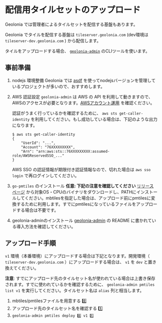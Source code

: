 # 配信用タイルセットのアップロード

Geolonia では管理者によるタイルセットを配信する基盤もあります。

Geolonia でタイルを配信する基盤は `tileserver.geolonia.com` (dev環境は `tileserver-dev.geolonia.com` ) から配信します。

タイルをアップロードする場合、 [`geolonia-admin`](https://github.com/geolonia/geolonia-admin) のCLIツールを使います。

## 事前準備

1. nodejs 環境整備
  Geolonia では [asdf](https://github.com/asdf-vm/asdf) を使ってnodejsバージョンを管理しているプロジェクトが多いので、おすすめします。
1. AWS 認証設定
    `geolonia-admin` は AWS の API を利用して動きますので、AWSのアクセスが必要となります。[AWSアカウント運用](/組織別/開発/aws-account-policy.html) を確認ください。

    認証がうまく行っているかを確認するために、 `aws sts get-caller-identity` を利用してください。もし成功している場合は、下記のような出力になります。

    ```
    $ aws sts get-caller-identity
    {
        "UserId": "...",
        "Account": "76XXXXXXXXX",
        "Arn": "arn:aws:sts::76XXXXXXXXX:assumed-role/AWSReservedSSO_..."
    }
    ```

    AWS SSO の認証情報が期限付き認証情報なので、切れた場合は `aws sso login` で再ログインしてください。
1. `go-pmtiles` のインストール **任意: 下記の注意を確認してください**
  [リリースページ](https://github.com/protomaps/go-pmtiles/releases) から対象OS・CPUのバイナリをダウンロードし、PATHにインストールしてください。mbtilesを指定した場合は、アップロード前にpmtilesに変換するために利用します。すでにpmtilesになっているファイルをアップロードする場合は不要です。
1. geolonia-adminのインストール
  [geolonia-admin](https://github.com/geolonia/geolonia-admin) の README に書かれている導入方法を確認してください。

## アップロード手順

`v1` 環境（本番環境）にアップロードする場合は下記となります。開発環境（ `tileserver-dev.geolonia.com` ）にアップロードする場合は、 `v1` を `dev` と置き換えてください。

**注意**: すでにアップロード先のタイルセット名が使われている場合は上書き保存されます。すでに使われているかを確認するために、 `geolonia-admin pmtiles list v1`  を実行してください。タイルセット名は `alias` 列と相当します。

1. mbtiles/pmtilesファイルを用意する  0️⃣
1. アップロード先のタイルセット名を確認する 1️⃣
1. `geolonia-admin pmtiles deploy 0️⃣ v1 1️⃣`
